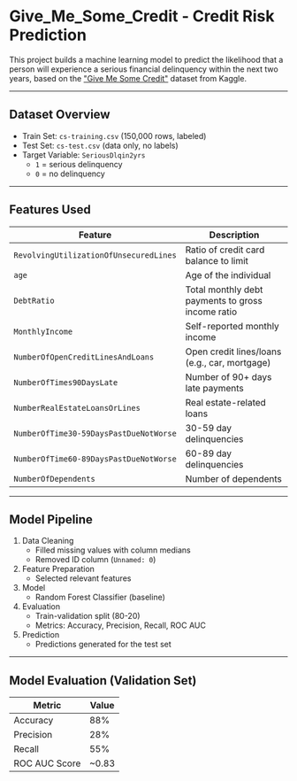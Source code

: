 # Give_Me_Some_Credit - Credit Risk Prediction

This project builds a machine learning model to predict the likelihood that a person will experience a serious financial delinquency within the next two years, based on the ["Give Me Some Credit"](https://www.kaggle.com/competitions/GiveMeSomeCredit) dataset from Kaggle.

---

## Dataset Overview

- Train Set: `cs-training.csv` (150,000 rows, labeled)
- Test Set: `cs-test.csv` (data only, no labels)
- Target Variable: `SeriousDlqin2yrs`  
    - `1` = serious delinquency  
    - `0` = no delinquency

---

## Features Used

| Feature                                 | Description                                        |
|-----------------------------------------|----------------------------------------------------|
| `RevolvingUtilizationOfUnsecuredLines`  | Ratio of credit card balance to limit              |
| `age`                                   | Age of the individual                              |
| `DebtRatio`                             | Total monthly debt payments to gross income ratio  |
| `MonthlyIncome`                         | Self-reported monthly income                       |
| `NumberOfOpenCreditLinesAndLoans`       | Open credit lines/loans (e.g., car, mortgage)      |
| `NumberOfTimes90DaysLate`               | Number of 90+ days late payments                   |
| `NumberRealEstateLoansOrLines`          | Real estate-related loans                          |
| `NumberOfTime30-59DaysPastDueNotWorse`  | 30-59 day delinquencies                            |
| `NumberOfTime60-89DaysPastDueNotWorse`  | 60-89 day delinquencies                            |
| `NumberOfDependents`                    | Number of dependents                               |

---

## Model Pipeline

1. Data Cleaning
    - Filled missing values with column medians
    - Removed ID column (`Unnamed: 0`)
2. Feature Preparation
    - Selected relevant features
3. Model
    - Random Forest Classifier (baseline)
4. Evaluation
    - Train-validation split (80-20)
    - Metrics: Accuracy, Precision, Recall, ROC AUC
5. Prediction
    - Predictions generated for the test set

---

## Model Evaluation (Validation Set)

| Metric        | Value       |
|---------------|-------------|
| Accuracy      | 88%         |
| Precision     | 28%         |
| Recall        | 55%         |
| ROC AUC Score | ~0.83       |
